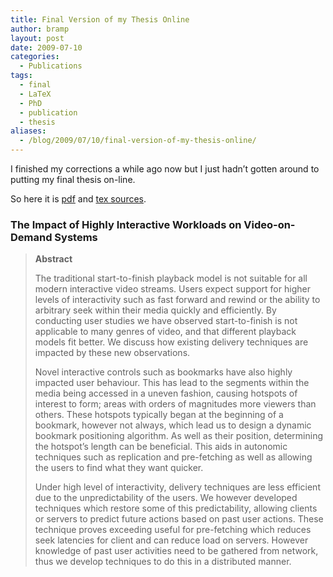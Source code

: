 ```yaml
---
title: Final Version of my Thesis Online
author: bramp
layout: post
date: 2009-07-10
categories:
  - Publications
tags:
  - final
  - LaTeX
  - PhD
  - publication
  - thesis
aliases:
  - /blog/2009/07/10/final-version-of-my-thesis-online/
---
```

I finished my corrections a while ago now but I just hadn&#8217;t gotten around to putting my final thesis on-line. 

So here it is [pdf][1] and [tex sources][2].

### The Impact of Highly Interactive Workloads on Video-on-Demand Systems

> **Abstract**
> 
> The traditional start-to-finish playback model is not suitable for all modern interactive video streams. Users expect support for higher levels of interactivity such as fast forward and rewind or the ability to arbitrary seek within their media quickly and efficiently. By conducting user studies we have observed start-to-finish is not applicable to many genres of video, and that different playback models fit better. We discuss how existing delivery techniques are impacted by these new observations. 
> 
> Novel interactive controls such as bookmarks have also highly impacted user behaviour. This has lead to the segments within the media being accessed in a uneven fashion, causing hotspots of interest to form; areas with orders of magnitudes more viewers than others. These hotspots typically began at the beginning of a bookmark, however not always, which lead us to design a dynamic bookmark positioning algorithm. As well as their position, determining the hotspot&#8217;s length can be beneficial. This aids in autonomic techniques such as replication and pre-fetching as well as allowing the users to find what they want quicker.
> 
> Under high level of interactivity, delivery techniques are less efficient due to the unpredictability of the users. We however developed techniques which restore some of this predictability, allowing clients or servers to predict future actions based on past user actions. These technique proves exceeding useful for pre-fetching which reduces seek latencies for client and can reduce load on servers. However knowledge of past user activities need to be gathered from network, thus we develop techniques to do this in a distributed manner.

 [1]: https://github.com/bramp/phd-thesis/blob/master/thesis.pdf?raw=true
 [2]: https://github.com/bramp/phd-thesis/
 
